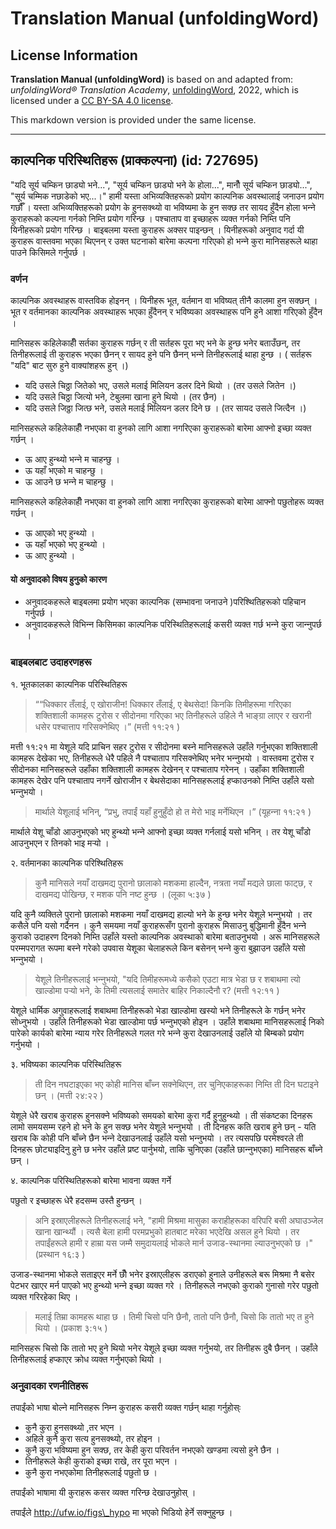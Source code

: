 # Translation Manual (unfoldingWord)

## License Information

**Translation Manual (unfoldingWord)** is based on and adapted from: _unfoldingWord® Translation Academy_, [unfoldingWord](https://unfoldingword.org/utw), 2022, which is licensed under a [CC BY-SA 4.0 license](https://creativecommons.org/licenses/by-sa/4.0/legalcode.en).

This markdown version is provided under the same license.



--------------------------------

## काल्पनिक परिस्थितिहरू (प्राक्कल्पना) (id: 727695)

"यदि सूर्य चम्किन छाड्यो भने...", "सूर्य चम्किन छाड्यो भने के होला...", मानौँ सूर्य चम्किन छाड्यो...", "सूर्य चम्मिक नछाडेको भए...।" हामी यस्ता अभिव्यक्तिहरूको प्रयोग काल्पनिक अवस्थालाई जनाउन प्रयोग गर्छौँ । यस्ता अभिव्यक्तिहरूको प्रयोग के हुनसक्थ्यो वा भविष्यमा के हुन सक्छ तर सायद हुँदैन होला भन्‍ने कुराहरूको कल्पना गर्नको निम्ति प्रयोग गरिन्छ । पश्‍चाताप वा इच्छाहरू व्यक्त गर्नको निम्ति पनि यिनीहरूको प्रयोग गरिन्छ । बाइबलमा यस्ता कुराहरू अक्सर पाइन्छन् । यिनीहरूको अनुवाद गर्दा यी कुराहरू वास्तवमा भएका थिएनन् र उक्त घटनाको बारेमा कल्पना गरिएको हो भन्‍ने कुरा मानिसहरूले थाहा पाउने किसिमले गर्नुपर्छ ।

### वर्णन

काल्पनिक अवस्थाहरू वास्तविक होइनन् । यिनीहरू भूत, वर्तमान वा भविष्यत् तीनै कालमा हुन सक्छन् । भूत र वर्तमानका काल्पनिक अवस्थाहरू भएका हुँदैनन् र भविष्यका अवस्थाहरू पनि हुने आशा गरिएको हुँदैन ।

मानिसहरू कहिलेकाहीँ सर्तका कुराहरू गर्छन् र ती सर्तहरू पूरा भए भने के हुन्छ भनेर बताउँछन्, तर तिनीहरूलाई ती कुराहरू भएका छैनन् र सायद हुने पनि छैनन् भन्‍ने तिनीहरूलाई थाहा हुन्छ । ( सर्तहरू "यदि" बाट सुरु हुने वाक्यांशहरू हुन् ।)

* यदि उसले चिठ्ठा जितेको भए, उसले मलाई मिलियन डलर दिने थियो । (तर उसले जितेन ।)
* यदि उसले चिठ्ठा जित्यो भने, टेबुलमा खाना हुने थियो । (तर छैन) ।
* यदि उसले जिठ्ठा जित्छ भने, उसले मलाई मिलियन डलर दिने छ । (तर सायद उसले जित्दैन ।)

मानिसहरूले कहिलेकाहीँ नभएका वा हुनको लागि आशा नगरिएका कुराहरूको बारेमा आफ्नो इच्छा व्यक्त गर्छन् ।

* ऊ आए हुन्थ्यो भन्‍ने म चाहन्छु ।
* ऊ यहाँ भएको म चाहन्छु ।
* ऊ आउने छ भन्‍ने म चाहन्छु ।

मानिसहरूले कहिलेकाहीँ नभएका वा हुनको लागि आशा नगरिएका कुराहरूको बारेमा आफ्नो पछुतोहरू व्यक्त गर्छन् ।

* ऊ आएको भए हुन्थ्यो ।
* ऊ यहाँ भएको भए हुन्थ्यो ।
* ऊ आए हुन्थ्यो ।

#### यो अनुवादको विषय हुनुको कारण

* अनुवादकहरूले बाइबलमा प्रयोग भएका काल्पनिक (सम्भावना जनाउने )परिश्थितिहरूको पहिचान गर्नुपर्छ ।
* अनुवादकहरूले विभिन्‍न किसिमका काल्पनिक परिस्थितिहरूलाई कसरी व्यक्त गर्छ भन्‍ने कुरा जान्‍नुपर्छ ।

### बाइबलबाट उदाहरणहरू

१. भूतकालका काल्पनिक परिस्थितिहरू

> ““धिक्‍कार तँलाई, ए खोराजीन! धिक्‍कार तँलाई, ए बेथसेदा! किनकि तिमीहरूमा गरिएका शक्तिशाली कामहरू टुरोस र सीदोनमा गरिएका भए तिनीहरूले उहिले नै भाङ्‌ग्रा लाएर र खरानी धसेर पश्‍चात्ताप गरिसक्‍नेथिए ।” (मत्ती ११:२१ )

मत्ती ११:२१ मा येशूले यदि प्राचिन सहर टुरोस र सीदोनमा बस्‍ने मानिसहरूले उहाँले गर्नुभएका शक्तिशाली कामहरू देखेका भए, तिनीहरूले धेरै पहिले नै पश्‍चाताप गरिसक्‍नेथिए भनेर भन्‍नुभयो । वास्तवमा टुरोस र सीदोनका मानिसहरूले उहाँका शक्तिशाली कामहरू देखेनन् र पश्‍चाताप गरेनन् । उहाँका शक्तिशाली कामहरू देखेर पनि पश्‍चाताप नगर्ने खोराजीन र बेथसेदाका मानिसहरूलाई हप्काउनको निम्ति उहाँले यसो भन्‍नुभयो ।

> मार्थाले येशूलाई भनिन्, “प्रभु, तपाईं यहाँ हुनुहुँदो हो त मेरो भाइ मर्नेथिएन ।” (यूहन्‍ना ११:२१ )

मार्थाले येशू चाँडो आउनुभएको भए हुन्थ्यो भन्‍ने आफ्नो इच्छा व्यक्त गर्नलाई यसो भनिन् । तर येशू चाँडो आउनुभएन र तिनको भाइ मर्‍यो ।

२. वर्तमानका काल्पनिक परिश्थितिहरू

> कुनै मानिसले नयाँ दाखमद्य पुरानो छालाको मशकमा हाल्‍दैन, नत्रता नयाँ मद्यले छाला फाट्‌छ, र दाखमद्य पोखिन्‍छ, र मशक पनि नष्‍ट हुन्‍छ । (लूका ५:३७ )

यदि कुनै व्यक्तिले पुरानो छालाको मशकमा नयाँ दाखमद्य हाल्यो भने के हुन्छ भनेर येशूले भन्‍नुभयो । तर कसैले पनि यसो गर्दैनन । कुनै समयमा नयाँ कुराहरूसँग पुरानो कुराहरू मिसाउनु बुद्धिमानी हुँदैन भन्‍ने कुराको उदाहरण दिनको निम्ति उहाँले यस्तो काल्पनिक अवस्थाको बारेमा बताउनुभयो । अरू मानिसहरूले परम्मपरागत रूपमा बस्‍ने गरेको उपवास येशूका चेलाहरूले किन बसेनन् भन्‍ने कुरा बुझाउन उहाँले यसो भन्‍नुभयो ।

> येशूले तिनीहरूलाई भन्‍नुभयो, "यदि तिमीहरूमध्ये कसैको एउटा मात्र भेडा छ र शबाथमा त्यो खाल्डोमा पर्‍यो भने, के तिमी त्यसलाई समातेर बाहिर निकाल्दैनौ र? (मत्ती १२:११ )

येशूले धार्मिक अगुवाहरूलाई शबाथमा तिनीहरूको भेडा खाल्डोमा खस्यो भने तिनीहरूले के गर्छन् भनेर सोध्नुभयो । उहाँले तिनीहरूको भेडा खाल्डोमा पर्छ भन्‍नुभएको होइन । उहाँले शबाथमा मानिसहरूलाई निको पारेको कार्यको बारेमा न्याय गरेर तिनीहरूले गलत गरे भन्‍ने कुरा देखाउनलाई उहाँले यो बिम्बको प्रयोग गर्नुभयो ।

३. भविष्यका काल्पनिक परिस्थितिहरू

> ती दिन नघटाइएका भए कोही मानिस बाँच्‍न सक्‍नेथिएन, तर चुनिएकाहरूका निम्‍ति ती दिन घटाइने छन्‌ । (मत्ती २४:२२ )

येशूले धेरै खराब कुराहरू हुनसक्ने भविष्यको समयको बारेमा कुरा गर्दै हुनुहुन्थ्यो । ती संकष्टका दिनहरू लामो समयसम्म रहने हो भने के हुन सक्छ भनेर येशूले भन्‍नुभयो । ती दिनहरू कति खराब हुने छन् \- यति खराब कि कोही पनि बाँच्‍ने छैन भन्‍ने देखाउनलाई उहाँले यसो भन्‍नुभयो । तर त्यसपछि परमेश्‍वरले ती दिनहरू छोट्याइदिनु हुने छ भनेर उहाँले प्रष्ट पार्नुभयो, ताकि चुनिएका (उहाँले छान्‍नुभएका) मानिसहरू बाँच्‍ने छन् ।

४. काल्पनिक परिस्थितिहरूको बारेमा भावना व्यक्त गर्ने

पछुतो र इच्छाहरू धेरै हदसम्म उस्तै हुन्छन् ।

> अनि इस्राएलीहरूले तिनीहरूलाई भने, "हामी मिश्रमा मासुका कराहीहरूका वरिपरि बसी अघाउञ्‍जेल खाना खान्‍थ्‍यौं । त्‍यसै बेला हामी परमप्रभुको हातबाट मरेका भएदेखि असल हुने थियो । तर तपाईंहरूले हामी र हाम्रा यस जम्‍मै समुदायलाई भोकले मार्न उजाड\-स्‍थानमा ल्‍याउनुभएको छ ।" (प्रस्थान १६:३ )

उजाड\-स्‍थानमा भोकले सताइएर मर्ने छौँ भनेर इस्राएलीहरू डराएको हुनाले उनीहरूले बरू मिश्रमा नै बसेर पेटभर खाएर मर्न पाएको भए हुन्थ्यो भन्‍ने इच्छा व्यक्त गरे । तिनीहरूले नभएको कुराको गुनासो गरेर पछुतो व्यक्त गरिरहेका थिए ।

> मलाई तिम्रा कामहरू थाहा छ । तिमी चिसो पनि छैनौ, तातो पनि छैनौ, चिसो कि तातो भए त हुने थियो । (प्रकाश ३:१५ )

मानिसहरू चिसो कि तातो भए हुने थियो भनेर येशूले इच्छा व्यक्त गर्नुभयो, तर तिनीहरू दुबै छैनन् । उहाँले तिनीहरूलाई हप्काएर क्रोध व्यक्त गर्नुभएको थियो ।

### अनुवादका रणनीतिहरू

तपाईंको भाषा बोल्ने मानिसहरू निम्‍न कुराहरू कसरी व्यक्त गर्छन् थाहा गर्नुहोस्ः

* कुनै कुरा हुनसक्‍थ्यो ,तर भएन ।
* अहिले कुनै कुरा सत्य हुनसक्थ्यो, तर होइन ।
* कुनै कुरा भविष्यमा हुन सक्छ, तर केही कुरा परिवर्तन नभएको खण्डमा त्यसो हुने छैन ।
* तिनीहरूले केही कुराको इच्छा राखे, तर पूरा भएन ।
* कुनै कुरा नभएकोमा तिनीहरूलाई पछुतो छ ।

तपाईंको भाषामा यी कुराहरू कसर व्यक्त गरिन्छ देखाउनुहोस् ।

तपाईंले http://ufw.io/figs\_hypo मा भएको भिडियो हेर्ने सक्नुहुन्छ ।


